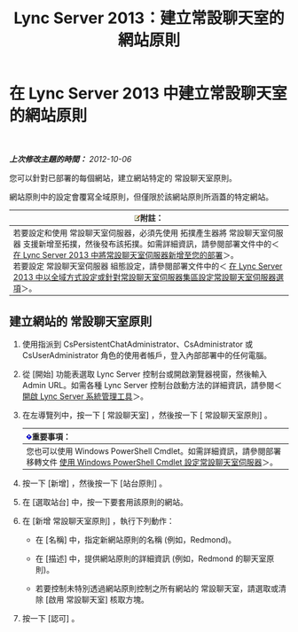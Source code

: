 ﻿---
title: Lync Server 2013：建立常設聊天室的網站原則
TOCTitle: 建立常設聊天室的網站原則
ms:assetid: 1327ff5c-b859-4010-a240-e0b2b084b5bd
ms:mtpsurl: https://technet.microsoft.com/zh-tw/library/JJ204693(v=OCS.15)
ms:contentKeyID: 49290158
ms.date: 08/10/2015
mtps_version: v=OCS.15
ms.translationtype: HT
---

# 在 Lync Server 2013 中建立常設聊天室的網站原則

 

_**上次修改主題的時間：** 2012-10-06_

您可以針對已部署的每個網站，建立網站特定的 常設聊天室原則。

網站原則中的設定會覆寫全域原則，但僅限於該網站原則所涵蓋的特定網站。

<table>
<thead>
<tr class="header">
<th><img src="images/Gg398811.note(OCS.15).gif" title="note" alt="note" />附註：</th>
</tr>
</thead>
<tbody>
<tr class="odd">
<td>若要設定和使用 常設聊天室伺服器，必須先使用 拓撲產生器將 常設聊天室伺服器 支援新增至拓撲，然後發布該拓撲。如需詳細資訊，請參閱部署文件中的＜ <a href="lync-server-2013-adding-persistent-chat-server-to-your-deployment.md">在 Lync Server 2013 中將常設聊天室伺服器新增至您的部署</a>＞。<br />
若要設定 常設聊天室伺服器 組態設定，請參閱部署文件中的＜ <a href="lync-server-2013-configure-persistent-chat-server-options-globally-or-for-persistent-chat-server-pool.md">在 Lync Server 2013 中以全域方式設定或針對常設聊天室伺服器集區設定常設聊天室伺服器選項</a>＞。</td>
</tr>
</tbody>
</table>


## 建立網站的 常設聊天室原則

1.  使用指派到 CsPersistentChatAdministrator、CsAdministrator 或 CsUserAdministrator 角色的使用者帳戶，登入內部部署中的任何電腦。

2.  從 \[開始\] 功能表選取 Lync Server 控制台或開啟瀏覽器視窗，然後輸入 Admin URL。如需各種 Lync Server 控制台啟動方法的詳細資訊，請參閱＜ [開啟 Lync Server 系統管理工具](lync-server-2013-open-lync-server-administrative-tools.md)＞。

3.  在左導覽列中，按一下 \[ 常設聊天室\] ，然後按一下 \[ 常設聊天室原則\] 。
    
    <table>
    <thead>
    <tr class="header">
    <th><img src="images/Gg412908.important(OCS.15).gif" title="important" alt="important" />重要事項：</th>
    </tr>
    </thead>
    <tbody>
    <tr class="odd">
    <td>您也可以使用 Windows PowerShell Cmdlet。如需詳細資訊，請參閱部署移轉文件 <a href="configuring-persistent-chat-server-by-using-windows-powershell-cmdlets.md">使用 Windows PowerShell Cmdlet 設定常設聊天室伺服器</a>＞。</td>
    </tr>
    </tbody>
    </table>


4.  按一下 \[新增\] ，然後按一下 \[站台原則\] 。

5.  在 \[選取站台\] 中，按一下要套用該原則的網站。

6.  在 \[新增 常設聊天室原則\] ，執行下列動作：
    
      - 在 \[名稱\] 中，指定新網站原則的名稱 (例如，Redmond)。
    
      - 在 \[描述\] 中，提供網站原則的詳細資訊 (例如，Redmond 的聊天室原則)。
    
      - 若要控制未特別透過網站原則控制之所有網站的 常設聊天室，請選取或清除 \[啟用 常設聊天室\] 核取方塊。

7.  按一下 \[認可\] 。

